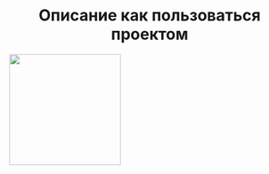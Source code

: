 <h1 align="center">Описание как пользоваться проектом</h1>
 
<img width="200px" src="D:\image\alignment.jpg" alt=""/>

